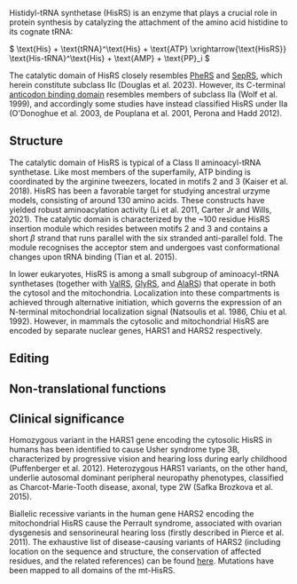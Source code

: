 
Histidyl-tRNA synthetase (HisRS) is an enzyme that plays a crucial role in protein synthesis by catalyzing the attachment of the amino acid histidine to its cognate tRNA:




$ \text{His} + \text{tRNA}^\text{His} + \text{ATP} \xrightarrow{\text{HisRS}} \text{His-tRNA}^\text{His} + \text{AMP} + \text{PP}_i  $


The catalytic domain of HisRS closely resembles [PheRS](/class2/phe1)  and [SepRS](/class2/sep), which herein constitute subclass IIc (Douglas et al. 2023). However, its C-terminal [anticodon binding domain](/superfamily/class2/Anticodon_binding_domain_HGPT) resembles members of subclass IIa (Wolf et al. 1999), and accordingly some studies have instead classified HisRS under IIa (O'Donoghue et al. 2003, de Pouplana et al. 2001, Perona and Hadd 2012). 


## Structure

The catalytic domain of HisRS is typical of a Class II aminoacyl-tRNA synthetase.
Like most members of the superfamily, ATP binding is coordinated by the arginine tweezers, located in motifs 2 and 3 (Kaiser et al. 2018). HisRS has been a favorable target for studying ancestral urzyme models, consisting of around 130 amino acids. These constructs have yielded robust aminoacylation activity  (Li et al. 2011, Carter Jr and Wills, 2021). 
The catalytic domain is characterized by the ~100 residue HisRS insertion module which resides between motifs 2 and 3 and contains a short $\beta$ strand that runs parallel with the six stranded anti-parallel fold. 
The module recognises the acceptor stem and undergoes vast conformational changes upon tRNA binding (Tian et al. 2015).


In lower eukaryotes, HisRS is among a small subgroup of aminoacyl-tRNA synthetases (together with [ValRS](/class1/val), [GlyRS](/class2/gly3), and [AlaRS](/class2/ala)) that operate in both the cytosol and the mitochondria.  Localization into these compartments is achieved through alternative initiation, which governs the expression of an N-terminal mitochondrial localization signal (Natsoulis et al. 1986, Chiu et al. 1992). However, in mammals the cytosolic and mitochondrial HisRS are encoded by separate nuclear genes, HARS1 and HARS2 respectively.





## Editing





## Non-translational functions



## Clinical significance

Homozygous variant in the HARS1 gene encoding the cytosolic HisRS in humans has been identified to cause Usher syndrome type 3B, characterized by progressive vision and hearing loss during early childhood (Puffenberger et al. 2012). Heterozygous HARS1 variants, on the other hand, underlie autosomal dominant peripheral neuropathy phenotypes, classified as Charcot-Marie-Tooth disease, axonal, type 2W (Safka Brozkova et al. 2015).

Biallelic recessive variants in the human gene HARS2 encoding the mitochondrial HisRS cause the Perrault syndrome, associated with ovarian dysgenesis and sensorineural hearing loss (firstly described in Pierce et al. 2011). The exhaustive list of disease-causing variants of HARS2 (including location on the sequence and structure, the conservation of affected residues, and the related references) can be found [here](http://misynpat.org/misynpat/PageMaker.rvt?name=HARS2). Mutations have been mapped to all domains of the mt-HisRS.
